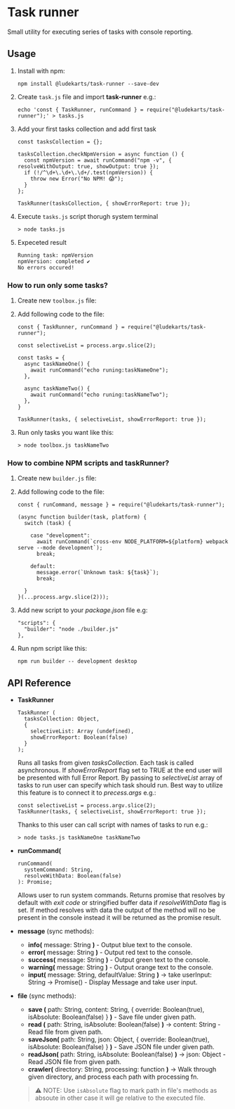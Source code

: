 # Task runner
Small utility for executing series of tasks with console reporting.


## Usage

1. Install with npm:

    ```
    npm install @ludekarts/task-runner --save-dev
    ```

1. Create `task.js` file and import **task-runner** e.g.:

    ```
    echo 'const { TaskRunner, runCommand } = require("@ludekarts/task-runner");' > tasks.js
    ```

1. Add your first tasks collection and add first task

    ```
    const tasksCollection = {};

    tasksCollection.checkNpmVersion = async function () {
      const npmVersion = await runCommand("npm -v", { resolveWithOutput: true, showOutput: true });
      if (!/^\d+\.\d+\.\d+/.test(npmVersion)) {
        throw new Error("No NPM! 😱");
      }
    };

    TaskRunner(tasksCollection, { showErrorReport: true });
    ```

1. Execute `tasks.js` script thorugh system terminal

    ```
    > node tasks.js
    ```

1. Expeceted result

    ```
    Running task: npmVersion
    npmVersion: completed ✔
    No errors occured!
    ```

### How to run only some tasks?

1. Create new `toolbox.js` file:

1. Add following code to the file:
    ```
    const { TaskRunner, runCommand } = require("@ludekarts/task-runner");

    const selectiveList = process.argv.slice(2);

    const tasks = {
      async taskNameOne() {
        await runCommand("echo runing:taskNameOne");
      },

      async taskNameTwo() {
        await runCommand("echo runing:taskNameTwo");
      },
    }

    TaskRunner(tasks, { selectiveList, showErrorReport: true });
    ```
1. Run only tasks you want like this:
    ```
    > node toolbox.js taskNameTwo
    ```


### How to combine NPM scripts and taskRunner?

1. Create new `builder.js` file:

1. Add following code to the file:
    ```
    const { runCommand, message } = require("@ludekarts/task-runner");

    (async function builder(task, platform) {
      switch (task) {

        case "development":
          await runCommand(`cross-env NODE_PLATFORM=${platform} webpack serve --mode development`);
          break;

        default:
          message.error(`Unknown task: ${task}`);
          break;

      }
    }(...process.argv.slice(2)));
    ```

1. Add new script to your *package.json* file e.g:
    ```
    "scripts": {
      "builder": "node ./builder.js"
    },
    ```

1. Run npm script like this:

    ```
    npm run builder -- development desktop
    ```

## API Reference

- **TaskRunner**

  ```
  TaskRunner (
    tasksCollection: Object,
    {
      selectiveList: Array (undefined),
      showErrorReport: Boolean(false)
    }
  );
  ```
  Runs all tasks from given *tasksCollection*. Each task is called asynchronous. If *showErrorReport* flag set to TRUE at the end user will be presented with full Error Report. By passing to *selectiveList* array of tasks to run user can specify which task should run. Best way to utilize this feature is to connect it to *precess.args* e.g.:
    ```
    const selectiveList = process.argv.slice(2);
    TaskRunner(tasks, { selectiveList, showErrorReport: true });
    ```
    Thanks to this user can call script with names of tasks to run e.g.:

    ```
    > node tasks.js taskNameOne taskNameTwo
    ```

- **runCommand(**
  ```
  runCommand(
    systemCommand: String,
    resolveWithData: Boolean(false)
  ): Promise;
  ```
  Allows user to run system commands. Returns promise that resolves by default with *exit code* or stringified buffer data if *resolveWithData* flag is set. If method resolves with data the output of the method will no be present in the console instead it will be returned as the promise result.

- **message** (sync methods):
    - **info(** message: String **)** - Output blue text to the console.
    - **error(** message: String **)** - Output red text to the console.
    - **success(** message: String **)** - Output green text to the console.
    - **warning(** message: String **)** - Output orange text to the console.
    - **input(** message: String, defaultValue: String **)** -> take userInput: String -> Promise() - Display Message and take user input.
- **file** (sync methods):
    - **save (** path: String, content: String, { override: Boolean(true), isAbsolute: Boolean(false) } **)** - Save file under given path.
    - **read (** path: String, isAbsolute: Boolean(false) **)** -> content: String - Read file from given path.
    - **saveJson(** path: String, json: Object, { override: Boolean(true), isAbsolute: Boolean(false) } **)** - Save JSON file under given path.
    - **readJson(** path: String, isAbsolute: Boolean(false) **)** -> json: Object - Read JSON file from given path.
    - **crawler(** directory: String, processing: function **)** -> Walk through given directory, and process each path with processing fn.

    > ⚠️ NOTE: Use `isAbsolute` flag to mark path in file's methods as absoute in other case it will ge relative to the executed file.